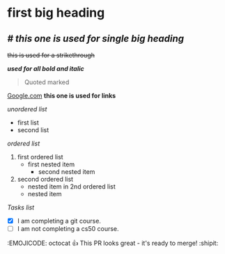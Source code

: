 # **first big heading**
## *# this one is used for single big heading*

~~this is used for a strikethrough~~

***used for all bold and italic***

>Quoted marked

[Google.com](https://www.google.com/) **this one is used for links**

_unordered list_

- first list
- second list

_ordered list_

1. first ordered list
   - first nested item
     - second nested item
2. second ordered list
   - nested item in 2nd ordered list
   - nested item

*Tasks list*

- [x] I am completing a git course.
- [ ] I am not completing a cs50 course.

:EMOJICODE:
octocat :+1: This PR looks great - it's ready to merge! :shipit:



